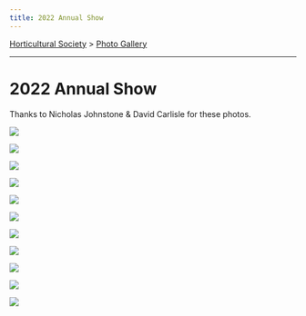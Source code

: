 ```yaml
---
title: 2022 Annual Show
---
```


[Horticultural Society](/horticultural-society) > [Photo Gallery](/horticultural-society/PhotoGallery)

----

# 2022 Annual Show

Thanks to Nicholas Johnstone & David Carlisle for these photos.


![](https://lh3.googleusercontent.com/pw/AL9nZEVQTDy5GcVkEfoC8r0-cZLiiJKGOl6JwD2uso20xjOU2VpGGrp4N31-SeQ_vAFLfue1xcHEDeq2V4bSuyMNrbOgRrbtPuCFZUV1qW44k6ZJu7H3sGrJOipIvn93Uf3H5W4BAop3jE3_SOhchvTFHAlT=w1458-h1093-no?authuser=0)

![](https://lh3.googleusercontent.com/pw/AL9nZEUb_b8_erfhD9AI7v9-oYzGD-Znf3ZSUraoKeAca0WLpKcaNpgVNVhairXNA-Qy1V2KCzgfZ49kDspvLFqqoJPRp663eqiK2-FjRRD3VJa_7AJsAgWvJf3BzmXIFaDdWWMah0Tfrir5ToZ3HmCSPPDr=w1458-h1093-no?authuser=0)

![](https://lh3.googleusercontent.com/pw/AL9nZEWw5D46aZocxOSP8U9er6PWmbaH-F8JDxD8BQUyqJpuFHMh-4zQatgT9q-Ep3uBSvLvfXTjrPdR7ghq2OYrrsDBpwdhP_hZQdaV7Xb-5pB31QsmPwRpksAXfgrNeddTvlJOCtYrS9VgiFUpw6Jmy3Fy=w820-h1093-no?authuser=0)

![](https://lh3.googleusercontent.com/pw/AL9nZEWL_pX4qjAiCj3UGXcwB7FrjDQIK6DeXI9GepODIvjqOnwJevMQhPewH-RrN1Pt-IHZTPLavvQw15AU_GtQA0rmjnqQJkkOD9PxCrm6HMfAa8RgI4m5t6kyfCuR9zUwvwXFBDfqE6lW0uFTYZZSm0oW=w1458-h1093-no?authuser=0)


![](https://lh3.googleusercontent.com/pw/AL9nZEWxy0coxp74FUz8trFuUndX6HUrThvb2AS9N-zotpaZtyesG-L_BVwSuJwVuUKmB-ROC19nxDVvr_f00kGxCHOP_f-wmz4Q4jrf3Q_TATg-jWdGwpfZUoO4rqCu4joenRNQ0Dju4N_AHi45f-AS86xV=w480-h640-no?authuser=0)

![](https://lh3.googleusercontent.com/pw/AL9nZEV1Tbyy5Yo4iExVeAZP0Jd0X6dVfIJB-Yl6tm9WGV3eySBG3wyEWwqCmpy-DCJEcYa0fFZTMKFCUTTRAh26vVNtffTR6kWRlyJ4BgbsivYbeboWwiEqgn9jrAf-ijgLKSxHVBUsFAbabM7OvZM9kb1m=w480-h640-no?authuser=0)

![](https://lh3.googleusercontent.com/pw/AL9nZEW0Tl4u2c4Fg8QvDQ5HugjB8P5r9aP3DigXLUbWPFEqpunOHebgDOMdGZPdezxQKNsByIN5YXGW4hmJavCDS3hQM-pRbVqbvfqCvOnhMhInlkBzmA6F9cU-tUmwl5hZk3FMYhNHKZkVQ3-W07MIfRWn=w480-h640-no?authuser=0)

![](https://lh3.googleusercontent.com/pw/AL9nZEU_s6KCskDX5hVOienF9UzMp9mTzha6-dLzLt0E3RnlT6ssrojt54aeob3U5mCvwWwynAlwOrUZK0jc3qhTSTaE0qmn_9jRYEqdK4zxP4_PCCHuxGi1i3t9bBsKDwSB1IPDXWBrBqW7CKdYKnxajoyH=w1458-h1093-no?authuser=0)



![](https://lh3.googleusercontent.com/pw/AL9nZEVC5ej19OwwjYZZOPhmFJlWdf226Z_kKcIKeDJm28s5f_Y6KPo9TKPNJlW8v-6i_Ihi35FrU5dIzU96I19wGvksNTCWkSbZ2jq_HdyI2-Z7mUXauHElEYgzdC44cEDmcMWNiGP1RMDbatosKes6aIcO=w820-h1093-no?authuser=0)


![](https://lh3.googleusercontent.com/pw/AL9nZEXWrOug5f05m2H5lskN0EpwzO_8uyZCH_-YD0OIu-eQsVv3K7KDUY1bI-bYzZUEr_4h6d3zlFlpyVMRNu1Rt0IxRjApXISc8Iu2ycP7bbj4zDXpvFdlkXjNXdUOQFtxl3nJd-fVotf1SX4DUAx_Gb-z=w1458-h1093-no?authuser=0)


![](https://lh3.googleusercontent.com/pw/AL9nZEXtTmRobudNUK67gu9cJMHQCxD7DQ65wKAxbL0COc1wlcEBtt6YNlpG7yYL-3hMBiL4oUTkSCG0-74eeLfYTrwC8r-9qenA5EuXQUfsFm7zHL6O-0eD2YSykOFY1axTA3_yAjuuA3tW9PWneXyyul_u=w1458-h1093-no?authuser=0)
